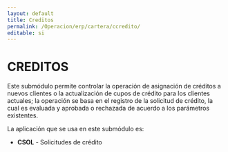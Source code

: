 ```yaml
---
layout: default
title: Creditos
permalink: /Operacion/erp/cartera/ccredito/
editable: si
---
```


# CREDITOS  

Este submódulo  permite  controlar la operación de asignación de créditos a nuevos clientes o la actualización de cupos de crédito para los clientes actuales; la operación se basa en el registro de la solicitud de crédito, la cual es evaluada y aprobada o rechazada de acuerdo a los parámetros existentes.  

La aplicación que se usa en este submódulo es:  

* **CSOL**  - Solicitudes de crédito

